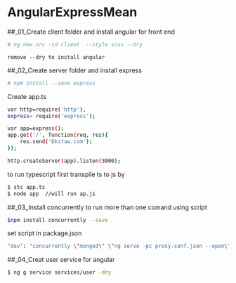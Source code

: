 # AngularExpressMean
##_01_Create client folder and install angular for front end
```bash
# ng new src -sd client  --style scss --dry
```
    remove --dry to install angular

##_02_Create server folder and install express

```bash
# npm install --save express
```

Create app.ts
```bash
var http=require('http'),
express= require('express');

var app=express();
app.get('/', function(req, res){
    res.send('Dkitaw.com');
});

http.createServer(app).listen(3000);

```
to run typescript first transpile ts to js by
```bash
$ stc app.ts
$ node app  //will run ap.js
```

##_03_Install concurrently to run more than one comand using script
```bash
$npm install concurrently --save
```

set script in package.json
```bash
"dev": "concurrently \"mongod\" \"ng serve -pc proxy.conf.json --open\" \"tsc -w -p server\" \"nodemon dist/server/app.js\"",

```

##_04_Creat user service for angular
```bash
$ ng g service services/user -dry

```